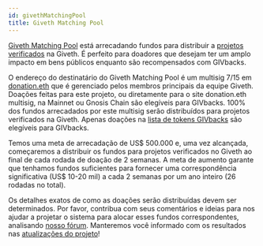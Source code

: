 ```yaml
---
id: givethMatchingPool
title: Giveth Matching Pool
---
```


[Giveth Matching Pool](https://giveth.io/project/Giveth-Matching-Pool-0) está arrecadando fundos para distribuir a [projetos verificados](https://docs.giveth.io/dapps/projectVerification/) na Giveth. É perfeito para doadores que desejam ter um amplo impacto em bens públicos enquanto são recompensados com GIVbacks.

O endereço do destinatário do Giveth Matching Pool é um multisig 7/15 em [donation.eth](https://etherscan.io/address/0x6e8873085530406995170da467010565968c7c62) que é gerenciado pelos membros principais da equipe Giveth. Doações feitas para este projeto, ou diretamente para o site donation.eth multisig, na Mainnet ou Gnosis Chain são elegíveis para GIVbacks. 100% dos fundos arrecadados por este multisig serão distribuídos para projetos verificados na Giveth. Apenas doações na [lista de tokens GIVbacks](https://forum.giveth.io/t/givbacks-token-list/253) são elegíveis para GIVbacks.

Temos uma meta de arrecadação de US$ 500.000 e, uma vez alcançada, começaremos a distribuir os fundos para projetos verificados no Giveth ao final de cada rodada de doação de 2 semanas. A meta de aumento garante que tenhamos fundos suficientes para fornecer uma correspondência significativa (US$ 10-20 mil) a cada 2 semanas por um ano inteiro (26 rodadas no total).

Os detalhes exatos de como as doações serão distribuídas devem ser determinados. Por favor, contribua com seus comentários e ideias para nos ajudar a projetar o sistema para alocar esses fundos correspondentes, analisando [nosso fórum](https://forum.giveth.io/t/givmatching-idea-generation-on-how-to-distribute-funds/346). Manteremos você informado com os resultados nas [atualizações do projeto](https://giveth.io/project/Giveth-Matching-Pool-0)!